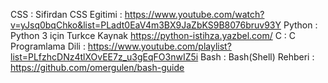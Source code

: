 CSS : Sifirdan CSS Egitimi : https://www.youtube.com/watch?v=yJsq0bqChko&list=PLadt0EaV4m3BX9JaZbKS9B8076bruv93Y
Python : Python 3 için Turkce Kaynak https://python-istihza.yazbel.com/
C : C Programlama Dili : https://www.youtube.com/playlist?list=PLfzhcDNz4tlXOvEE7z_u3gEqFO3nwIZ5i
Bash : Bash(Shell) Rehberi : https://github.com/omergulen/bash-guide
